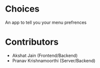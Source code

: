 # Choices

An app to tell you your menu prefrences

# Contributors
- Akshat Jain (Frontend/Backend)
- Pranav Krishnamoorthi (Server/Backend)
